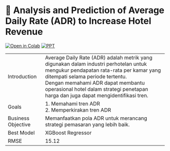 # 🚀 Analysis and Prediction of Average Daily Rate (ADR) to Increase Hotel Revenue 

[![Open in Colab](https://colab.research.google.com/assets/colab-badge.svg)](https://colab.research.google.com/drive/1OnUnPxVx04XCiV3-YTSLxmdpmUokxWws#scrollTo=tny9EdLqDmio)
[![PPT](https://img.shields.io/badge/View-PPT-green?logo=google-drive)](https://www.canva.com/design/DAGcLp4TJWc/swtky95oA6N1onX0znpUAg/edit?utm_content=DAGcLp4TJWc&utm_campaign=designshare&utm_medium=link2&utm_source=sharebutton)

  <table>
      <tr>
          <td>Introduction</td>
          <td>Average Daily Rate (ADR) adalah metrik yang digunakan dalam industri perhotelan untuk mengukur pendapatan rata-rata per kamar yang ditempati selama periode tertentu.<br> Dengan memahami ADR dapat membantu operasional hotel dalam strategi penetapan harga dan juga dapat mengidentifikasi tren.</td>
      </tr>
      <tr>
          <td>Goals</td>
          <td>1. Memahami tren ADR<br>
              2. Memperkirakan tren ADR
          </td>
      </tr>
      <tr>
          <td>Business Objective</td>
          <td>Memanfaatkan pola ADR untuk merancang strategi pemasaran yang lebih baik.</td>
      </tr>
      <tr>
        <td>Best Model</td>
        <td>XGBoost Regressor</td>
      </tr>
      <tr>
        <td>RMSE</td>
        <td>15.12</td>
      </tr>
  </table>
